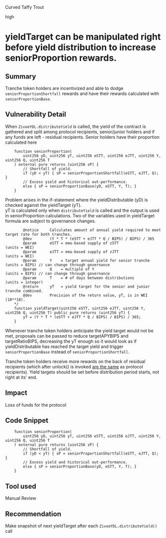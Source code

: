 Curved Taffy Trout

high

# yieldTarget can be manipulated right before yield distribution to increase seniorProportion rewards.

## Summary
Tranche token holders are incentivized and able to dodge `seniorProportionShortfall` rewards and have their rewards calculated with `seniorProportionBase`.
## Vulnerability Detail
When `ZivoeYDL.distributeYield` is called, the yield of the contract is gathered and split among protocol recipients, senior/junior holders and if any funds are left - residual recipients. Senior holders have their proportion calculated here
```solidity
    function seniorProportion(
        uint256 yD, uint256 yT, uint256 eSTT, uint256 eJTT, uint256 Y, uint256 Q, uint256 T
    ) external pure returns (uint256 sP) {
        // Shortfall of yield.
        if (yD < yT) { sP = seniorProportionShortfall(eSTT, eJTT, Q); } 
        // Excess yield and historical out-performance.
        else { sP = seniorProportionBase(yD, eSTT, Y, T); }
    }
```
Problem arises in the if-statement where the yieldDistributable (yD) is checked against the yieldTarget (yT).  
yT is calculated only when `distributeYield` is called and the output is used in seniorProportion calculations. Two of the variables used in yieldTarget formula are subject to governance changes.
```solidity
        @notice     Calculates amount of annual yield required to meet target rate for both tranches.
        @dev        (Y * T * (eSTT + eJTT * Q / BIPS) / BIPS) / 365
        @param      eSTT = ema-based supply of zSTT                  (units = WEI)
        @param      eJTT = ema-based supply of zJTT                  (units = WEI)
        @param      Y    = target annual yield for senior tranche   (units = BIPS) // can change through governance
        @param      Q    = multiple of Y                            (units = BIPS) // can change through governance
        @param      T    = # of days between distributions          (units = integer)
        @return     yT   = yield target for the senior and junior tranche combined.
        @dev        Precision of the return value, yT, is in WEI (10**18).
    */
    function yieldTarget(uint256 eSTT, uint256 eJTT, uint256 Y, uint256 Q, uint256 T) public pure returns (uint256 yT) {
        yT = (Y * T * (eSTT + eJTT * Q / BIPS) / BIPS) / 365;
    }
```
Whenever tranche token holders anticipate the yield target would not be met, proposals can be passed to reduce targetAPYBIPS and targetRatioBIPS, decreasing the yT enough so it would look as if yieldDistributable has reached the target yield and trigger `seniorProportionBase` instead of `seniorProportionShortfall`.  

Tranche token holders receive more rewards on the back of residual recipients (which after unlock() is invoked [are the same](https://github.com/Zivoe/zivoe-core-foundry/blob/ad27cffdf96eaaa33274bfba0dda9b60e36d29a2/src/ZivoeYDL.sol#L336-L352) as protocol recipients). Yield targets should be set before distribution period starts, not right at its' end.
## Impact
Loss of funds for the protocol
## Code Snippet
```solidity
    function seniorProportion(
        uint256 yD, uint256 yT, uint256 eSTT, uint256 eJTT, uint256 Y, uint256 Q, uint256 T
    ) external pure returns (uint256 sP) {
        // Shortfall of yield.
        if (yD < yT) { sP = seniorProportionShortfall(eSTT, eJTT, Q); } 
        // Excess yield and historical out-performance.
        else { sP = seniorProportionBase(yD, eSTT, Y, T); }
    }
```
## Tool used

Manual Review

## Recommendation
Make snapshot of next yieldTarget after each `ZivoeYDL.distributeYield()` call